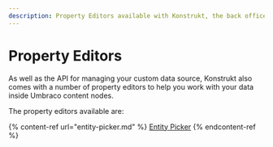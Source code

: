 ```yaml
---
description: Property Editors available with Konstrukt, the back office UI builder for Umbraco.
---
```


# Property Editors

As well as the API for managing your custom data source, Konstrukt also comes with a number of property editors to help you work with your data inside Umbraco content nodes.

The property editors available are:

{% content-ref url="entity-picker.md" %}
[Entity Picker](entity-picker.md)
{% endcontent-ref %}